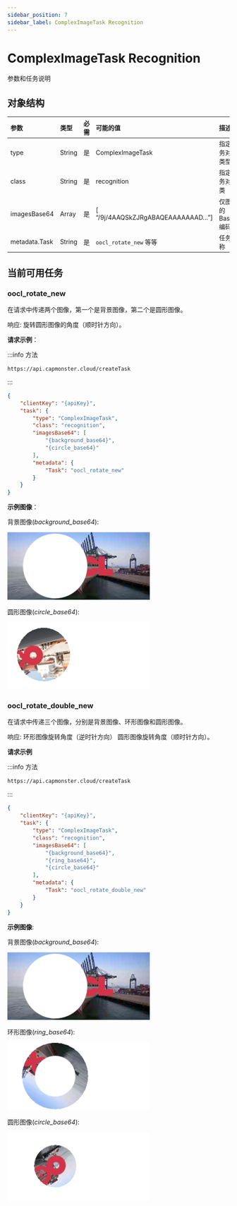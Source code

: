 ```yaml
---
sidebar_position: 7
sidebar_label: ComplexImageTask Recognition
---
```


# ComplexImageTask Recognition

参数和任务说明

## **对象结构**

|**参数**|**类型**|**必需**|**可能的值**|**描述**|
| :- | :- | :- | :- | :- |
|type|String|是|ComplexImageTask|指定任务对象类型|
|class|String|是|recognition|指定任务对象类|
|imagesBase64|Array|是|[ “/9j/4AAQSkZJRgABAQEAAAAAAAD…”]|仅图像的Base64编码|
|metadata.Task|String|是|`oocl_rotate_new` 等等|任务名称|

## **当前可用任务**

### **oocl_rotate_new**

在请求中传递两个图像，第一个是背景图像，第二个是圆形图像。

响应: 旋转圆形图像的角度（顺时针方向）。

**请求示例**：

:::info 方法
```http
https://api.capmonster.cloud/createTask
```
:::
```json
{
    "clientKey": "{apiKey}",
    "task": {
        "type": "ComplexImageTask",
        "class": "recognition",
        "imagesBase64": [
            "{background_base64}",
            "{circle_base64}"
        ],
        "metadata": {
            "Task": "oocl_rotate_new"
        }
    }
}
```

**示例图像**：

背景图像(*background_base64*):

![](ex1.png)

圆形图像(*circle_base64*):

![](ex2.png)


### **oocl_rotate_double_new**

在请求中传递三个图像，分别是背景图像、环形图像和圆形图像。

响应: 环形图像旋转角度（逆时针方向）
圆形图像旋转角度（顺时针方向）。

**请求示例**

:::info 方法
```http
https://api.capmonster.cloud/createTask
```
:::
```json
{
    "clientKey": "{apiKey}",
    "task": {
        "type": "ComplexImageTask",
        "class": "recognition",
        "imagesBase64": [
            "{background_base64}",
            "{ring_base64}",
            "{circle_base64}"
        ],
        "metadata": {
            "Task": "oocl_rotate_double_new"
        }
    }
}
```

**示例图像**:

背景图像(*background_base64*):

![](ex3.png)

环形图像(*ring_base64*):

![](ex4.png)

圆形图像(*circle_base64*):

![](ex5.png)